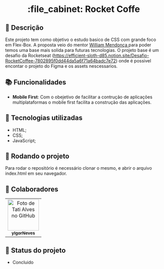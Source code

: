<h1 align="center">:file_cabinet: Rocket Coffe</h1>

## :memo: Descrição
Este projeto tem como objetivo o estudo basico de CSS com grande foco em Flex-Box. A proposta veio do mentor <a href="http://github.com/williamrmendonca"> William Mendonça </a> para poder temos uma base mais solida para futuras tecnologias. O projeto base é um desafio da Rocketseat (https://efficient-sloth-d85.notion.site/Desafio-RocketCoffee-7802895f0dd44da5a6f71a64badc7e72) onde é possivel encontar o projeto do Figma e os assets nescessarios.

## :books: Funcionalidades
* <b>Mobile First</b>: Com o obejetivo de facilitar a contrução de aplicações multiplataformas o mobile first facilita a construção das aplicações.

## :wrench: Tecnologias utilizadas
* HTML;
* CSS;
* JavaScript;

## :rocket: Rodando o projeto
Para rodar o repositório é necessário clonar o mesmo, e abrir o arquivo index.html em seu navegador.


## :handshake: Colaboradores
<table>
  <tr>
    <td align="center">
      <a href="https://github.com/yIgorNeves">
        <img src="https://avatars.githubusercontent.com/u/32842877?v=4" width="100px;" alt="Foto de Tati Alves no GitHub"/><br>
        <sub>
          <b>yIgorNeves</b>
        </sub>
      </a>
    </td>
  </tr>
</table>

## :dart: Status do projeto
* Concluido